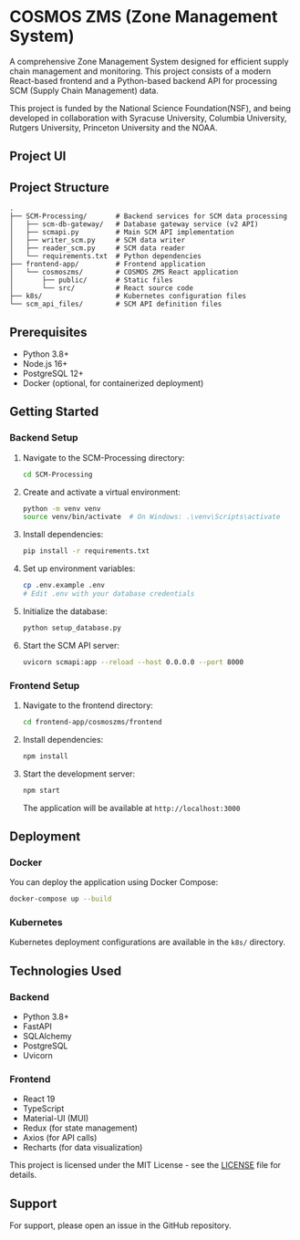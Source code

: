 # COSMOS ZMS (Zone Management System)

A comprehensive Zone Management System designed for efficient supply chain management and monitoring. This project consists of a modern React-based frontend and a Python-based backend API for processing SCM (Supply Chain Management) data.

This project is funded by the National Science Foundation(NSF), and being developed in collaboration with Syracuse University, Columbia University, Rutgers University, Princeton University and the NOAA.

## Project UI

## Project Structure

```
.
├── SCM-Processing/       # Backend services for SCM data processing
│   ├── scm-db-gateway/   # Database gateway service (v2 API)
│   ├── scmapi.py         # Main SCM API implementation
│   ├── writer_scm.py     # SCM data writer
│   ├── reader_scm.py     # SCM data reader
│   └── requirements.txt  # Python dependencies
├── frontend-app/         # Frontend application
│   └── cosmoszms/        # COSMOS ZMS React application
│       ├── public/       # Static files
│       └── src/          # React source code
├── k8s/                  # Kubernetes configuration files
└── scm_api_files/        # SCM API definition files
```

## Prerequisites

- Python 3.8+
- Node.js 16+
- PostgreSQL 12+
- Docker (optional, for containerized deployment)

## Getting Started

### Backend Setup

1. Navigate to the SCM-Processing directory:
   ```bash
   cd SCM-Processing
   ```

2. Create and activate a virtual environment:
   ```bash
   python -m venv venv
   source venv/bin/activate  # On Windows: .\venv\Scripts\activate
   ```

3. Install dependencies:
   ```bash
   pip install -r requirements.txt
   ```

4. Set up environment variables:
   ```bash
   cp .env.example .env
   # Edit .env with your database credentials
   ```

5. Initialize the database:
   ```bash
   python setup_database.py
   ```

6. Start the SCM API server:
   ```bash
   uvicorn scmapi:app --reload --host 0.0.0.0 --port 8000
   ```

### Frontend Setup

1. Navigate to the frontend directory:
   ```bash
   cd frontend-app/cosmoszms/frontend
   ```

2. Install dependencies:
   ```bash
   npm install
   ```

3. Start the development server:
   ```bash
   npm start
   ```
   The application will be available at `http://localhost:3000`


## Deployment

### Docker

You can deploy the application using Docker Compose:

```bash
docker-compose up --build
```

### Kubernetes

Kubernetes deployment configurations are available in the `k8s/` directory.

## Technologies Used

### Backend
- Python 3.8+
- FastAPI
- SQLAlchemy
- PostgreSQL
- Uvicorn

### Frontend
- React 19
- TypeScript
- Material-UI (MUI)
- Redux (for state management)
- Axios (for API calls)
- Recharts (for data visualization)


This project is licensed under the MIT License - see the [LICENSE](LICENSE) file for details.

## Support

For support, please open an issue in the GitHub repository.
